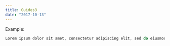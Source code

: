 ```yaml
---
title: Guides3
date: "2017-10-13"
---
```


Example:

```js
Lorem ipsum dolor sit amet, consectetur adipiscing elit, sed do eiusmod tempor incididunt ut labore et dolore magna aliqua
```

